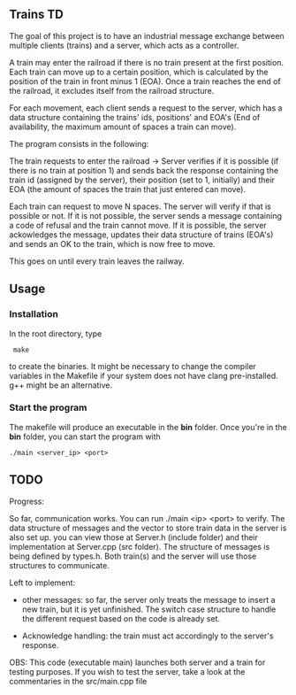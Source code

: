 ## Trains TD


The goal of this project is to have an industrial message exchange between multiple clients (trains) and a server, which acts as a controller. 

A train may enter the railroad if there is no train present at the first position. Each train can move up to a certain position, which is calculated by the position of the train in front minus 1 (EOA). Once a train reaches the end of the railroad, it excludes itself from the railroad structure.

For each movement, each client sends a request to the server, which has a data structure containing the trains' ids, positions' and EOA's (End of availability, the maximum amount of spaces a train can move). 

The program consists in the following:

The train requests to enter the railroad -> Server verifies if it is possible (if there is no train at position 1) and sends back the response containing the train id (assigned by the server), their position (set to 1, initially) and their EOA (the amount of spaces the train that just entered can move). 

Each train can request to move N spaces. The server will verify if that is possible or not. If it is not possible, the server sends a message containing a code of refusal and the train cannot move. If it is possible, the server ackowledges the message, updates their data structure of trains (EOA's) and sends an OK to the train, which is now free to move. 

This goes on until every train leaves the railway.


## Usage

### Installation
In the root directory, type
```
 make
 ```
  to create the binaries. It might be necessary to change the compiler variables in the Makefile if your system does not have clang pre-installed. g++ might be an alternative.

### Start the program

The makefile will produce an executable in the **bin** folder. Once you're in the **bin** folder, you can start the program with

```
./main <server_ip> <port>
```

## TODO


Progress:

 So far, communication works. You can run ./main \<ip> \<port> to verify. The data structure of messages and the vector to store train data in the server is also set up. you can view those at Server.h (include folder) and their implementation at Server.cpp (src folder). The structure of messages is being defined by types.h. Both train(s) and the server will use those structures to communicate.

Left to implement: 

- other messages: so far, the server only treats the message to insert a new train, but it is yet unfinished. The switch case structure to handle the different request based on the code is already set. 

- Acknowledge handling: the train must act accordingly to the server's response.

OBS: This code (executable main) launches both server and a train for testing purposes. If you wish to test the server, take a look at the commentaries in the src/main.cpp file

